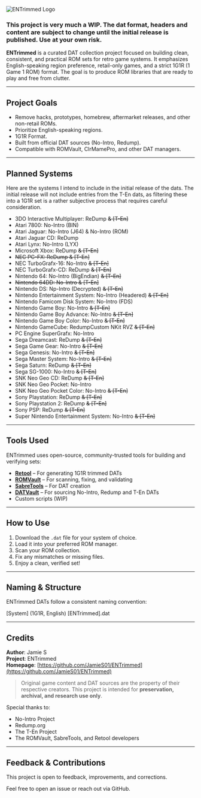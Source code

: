 ![ENTrimmed Logo](https://github.com/user-attachments/assets/0dd37a29-14e9-4d21-80a9-22f035606dcf)

### This project is very much a WIP. The dat format, headers and content are subject to change until the initial release is published. Use at your own risk.

**ENTrimmed** is a curated DAT collection project focused on building clean, consistent, and practical ROM sets for retro game systems. It emphasizes English-speaking region preference, retail-only games, and a strict 1G1R (1 Game 1 ROM) format. The goal is to produce ROM libraries that are ready to play and free from clutter.

---

## Project Goals

- Remove hacks, prototypes, homebrew, aftermarket releases, and other non-retail ROMs.
- Prioritize English-speaking regions.
- 1G1R Format.
- Built from official DAT sources (No-Intro, Redump).
- Compatible with ROMVault, ClrMamePro, and other DAT managers.

---

## Planned Systems

Here are the systems I intend to include in the initial release of the dats. The initial release will not include entries from the T-En dats, as filtering these into a 1G1R set is a rather subjective process that requires careful consideration.

- 3DO Interactive Multiplayer: ReDump ~~& [T-En]~~
- Atari 7800: No-Intro (BIN)
- Atari Jaguar: No-Intro (J64) & No-Intro (ROM) 
- Atari Jaguar CD: ReDump
- Atari Lynx: No-Intro (LYX)
- Microsoft Xbox: ReDump ~~& [T-En]~~
- ~~NEC PC-FX: ReDump & [T-En]~~
- NEC TurboGrafx-16: No-Intro ~~& [T-En]~~
- NEC TurboGrafx-CD: ReDump ~~& [T-En]~~
- Nintendo 64: No-Intro (BigEndian) ~~& [T-En]~~
- ~~Nintendo 64DD: No-Intro & [T-En]~~
- Nintendo DS: Np-Intro (Decrypted) ~~& [T-En]~~
- Nintendo Entertainment System: No-Intro (Headered) ~~& [T-En]~~
- Nintendo Famicom Disk System: No-Intro (FDS)
- Nintendo Game Boy: No-Intro ~~& [T-En]~~
- Nintendo Game Boy Advance: No-Intro ~~& [T-En]~~ 
- Nintendo Game Boy Color: No-Intro ~~& [T-En]~~ 
- Nintendo GameCube: RedumpCustom NKit RVZ ~~& [T-En]~~
- PC Engine SuperGrafx: No-Intro
- Sega Dreamcast: ReDump ~~& [T-En]~~
- Sega Game Gear: No-Intro ~~& [T-En]~~
- Sega Genesis: No-Intro ~~& [T-En]~~
- Sega Master System: No-Intro ~~& [T-En]~~
- Sega Saturn: ReDump ~~& [T-En]~~
- Sega SG-1000: No-Intro ~~& [T-En]~~
- SNK Neo Geo CD: ReDump ~~& [T-En]~~
- SNK Neo Geo Pocket: No-Intro
- SNK Neo Geo Pocket Color: No-Intro ~~& [T-En]~~
- Sony Playstation: ReDump ~~& [T-En]~~
- Sony Playstation 2: ReDump ~~& [T-En]~~
- Sony PSP: ReDump ~~& [T-En]~~
- Super Nintendo Entertainment System: No-Intro ~~& [T-En]~~ 

---

## Tools Used

ENTrimmed uses open-source, community-trusted tools for building and verifying sets:

- [**Retool**](https://github.com/unexpectedpanda/retool) – For generating 1G1R trimmed DATs
- [**ROMVault**](https://www.romvault.com/) – For scanning, fixing, and validating
- [**SabreTools**](https://github.com/SabreTools/SabreTools) – For DAT creation
- [**DATVault**](https://www.datvault.com/) – For sourcing No-Intro, Redump and T-En DATs
- Custom scripts (WIP)

---

## How to Use

1. Download the `.dat` file for your system of choice.
2. Load it into your preferred ROM manager.
3. Scan your ROM collection.
4. Fix any mismatches or missing files.
5. Enjoy a clean, verified set!

---

## Naming & Structure

ENTrimmed DATs follow a consistent naming convention:

[System] (1G1R, English) [ENTrimmed].dat

---

## Credits

**Author**: Jamie S  
**Project**: ENTrimmed   
**Homepage**: [https://github.com/JamieS01/ENTrimmed](https://github.com/JamieS01/ENTrimmed)

> Original game content and DAT sources are the property of their respective creators. This project is intended for **preservation, archival, and research use only**.

Special thanks to:
- No-Intro Project  
- Redump.org  
- The T-En Project  
- The ROMVault, SabreTools, and Retool developers

---

## Feedback & Contributions

This project is open to feedback, improvements, and corrections.

Feel free to open an issue or reach out via GitHub.
